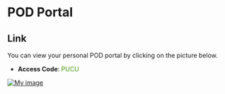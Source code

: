 # POD Portal

## Link
You can view your personal POD portal by clicking on the picture below. 

- **Access Code**: <span style='color:#479608'>PUCU</span>

<a href="https://ops-portal.ace.aviatrixlab.com/" target="_blank">

![My image](images/pod.png)

</a>



